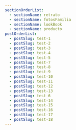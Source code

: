 ```yaml
---
sectionOrderList:
  - sectionName: retrato
  - sectionName: fotosFamilia
  - sectionName: lookBook
  - sectionName: producto
postOrderList:
  - postSlug: test-1
  - postSlug: test-2
  - postSlug: test-3
  - postSlug: test-4
  - postSlug: test-5
  - postSlug: test-7
  - postSlug: test-8
  - postSlug: test-9
  - postSlug: test-10
  - postSlug: test-11
  - postSlug: test-12
  - postSlug: test-13
  - postSlug: test-6
  - postSlug: test-14
  - postSlug: test-15
  - postSlug: test-16
  - postSlug: test-17
  - postSlug: test-18
---
```

